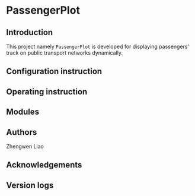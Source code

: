 # PassengerPlot

## Introduction

This project namely `PassengerPlot` is developed for displaying 
passengers' track on public transport networks dynamically.



## Configuration instruction

## Operating instruction

## Modules

## Authors
Zhengwen Liao

## Acknowledgements

## Version logs
